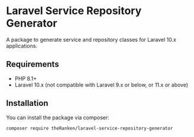 # Laravel Service Repository Generator

A package to generate service and repository classes for Laravel 10.x applications.

## Requirements

- PHP 8.1+
- Laravel 10.x (not compatible with Laravel 9.x or below, or 11.x or above)

## Installation

You can install the package via composer:

```bash
composer require theRanken/laravel-service-repository-generator